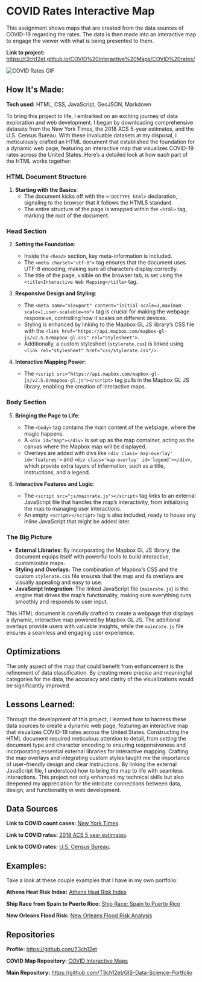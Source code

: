 # COVID Rates Interactive Map
This assignment shows maps that are created from the data sources of COVID-19 regarding the rates. The data is then made into an interactive map to engage the viewer with what is being presented to them.

**Link to project:** https://t3ch12et.github.io/COVID%20Interactive%20Maps/COVID%20rates/

<img src="./COVID Rates Interactive Map.gif" img alt = "COVID Rates GIF"/>

## How It's Made:

**Tech used:** HTML, CSS, JavaScript, GeoJSON, Markdown

To bring this project to life, I embarked on an exciting journey of data exploration and web development. I began by downloading comprehensive datasets from the New York Times, the 2018 ACS 5-year estimates, and the U.S. Census Bureau. With these invaluable datasets at my disposal, I meticulously crafted an HTML document that established the foundation for a dynamic web page, featuring an interactive map that visualizes COVID-19 rates across the United States. Here’s a detailed look at how each part of the HTML works together:

### HTML Document Structure

1. **Starting with the Basics**:
    - The document kicks off with the `<!DOCTYPE html>` declaration, signaling to the browser that it follows the HTML5 standard.
    - The entire structure of the page is wrapped within the `<html>` tag, marking the root of the document.

### Head Section

2. **Setting the Foundation**:
    - Inside the `<head>` section, key meta-information is included.
    - The `<meta charset="utf-8">` tag ensures that the document uses UTF-8 encoding, making sure all characters display correctly.
    - The title of the page, visible on the browser tab, is set using the `<title>Interactive Web Mapping</title>` tag.

3. **Responsive Design and Styling**:
    - The `<meta name="viewport" content="initial-scale=1,maximum-scale=1,user-scalable=no">` tag is crucial for making the webpage responsive, controlling how it scales on different devices.
    - Styling is enhanced by linking to the Mapbox GL JS library’s CSS file with the `<link href="https://api.mapbox.com/mapbox-gl-js/v2.5.0/mapbox-gl.css" rel="stylesheet">`.
    - Additionally, a custom stylesheet (`stylerate.css`) is linked using `<link rel="stylesheet" href="css/stylerate.css"/>`.

4. **Interactive Mapping Power**:
    - The `<script src="https://api.mapbox.com/mapbox-gl-js/v2.5.0/mapbox-gl.js"></script>` tag pulls in the Mapbox GL JS library, enabling the creation of interactive maps.

### Body Section

5. **Bringing the Page to Life**:
    - The `<body>` tag contains the main content of the webpage, where the magic happens.
    - A `<div id="map"></div>` is set up as the map container, acting as the canvas where the Mapbox map will be displayed.
    - Overlays are added with divs like `<div class='map-overlay' id='features'>` and `<div class='map-overlay' id='legend'></div>`, which provide extra layers of information, such as a title, instructions, and a legend.

6. **Interactive Features and Logic**:
    - The `<script src="js/mainrate.js"></script>` tag links to an external JavaScript file that handles the map’s interactivity, from initializing the map to managing user interactions.
    - An empty `<script></script>` tag is also included, ready to house any inline JavaScript that might be added later.

### The Big Picture

- **External Libraries**: By incorporating the Mapbox GL JS library, the document equips itself with powerful tools to build interactive, customizable maps.
- **Styling and Overlays**: The combination of Mapbox’s CSS and the custom `stylerate.css` file ensures that the map and its overlays are visually appealing and easy to use.
- **JavaScript Integration**: The linked JavaScript file (`mainrate.js`) is the engine that drives the map’s functionality, making sure everything runs smoothly and responds to user input.

This HTML document is carefully crafted to create a webpage that displays a dynamic, interactive map powered by Mapbox GL JS. The additional overlays provide users with valuable insights, while the `mainrate.js` file ensures a seamless and engaging user experience.

## Optimizations

The only aspect of the map that could benefit from enhancement is the refinement of data classification. By creating more precise and meaningful categories for the data, the accuracy and clarity of the visualizations would be significantly improved.

## Lessons Learned:

Through the development of this project, I learned how to harness these data sources to create a dynamic web page, featuring an interactive map that visualizes COVID-19 rates across the United States. Constructing the HTML document required meticulous attention to detail, from setting the document type and character encoding to ensuring responsiveness and incorporating essential external libraries for interactive mapping. Crafting the map overlays and integrating custom styles taught me the importance of user-friendly design and clear instructions. By linking the external JavaScript file, I understood how to bring the map to life with seamless interactions. This project not only enhanced my technical skills but also deepened my appreciation for the intricate connections between data, design, and functionality in web development.

## Data Sources
**Link to COVID count cases:** [New York Times](https://github.com/nytimes/covid-19-data/blob/43d32dde2f87bd4dafbb7d23f5d9e878124018b8/live/us-counties.csv).

**Link to COVID rates:** [2018 ACS 5 year estimates](https://data.census.gov/cedsci/table?g=0100000US%24050000&d=ACS%205-Year%20Estimates%20Data%20Profiles&tid=ACSDP5Y2018.DP05&hidePreview=true).

**Link to COVID rates:** [U.S. Census Bureau](https://www.census.gov/geographies/mapping-files/time-series/geo/carto-boundary-file.html).

## Examples:
Take a look at these couple examples that I have in my own portfolio:

**Athens Heat Risk Index:** [Athens Heat Risk Index](https://github.com/T3ch12et/GIS-Data-Science-Portfolio/tree/main/ESRI-MOOC-GIS-for-Climate-Action/Athens-Heat-Risk-Index)

**Ship Race from Spain to Puerto Rico:** [Ship Race: Spain to Puerto Rico](https://github.com/T3ch12et/GIS-Data-Science-Portfolio/tree/main/ESRI-MOOC-Cartography/Ship-Race-Spain-to-Puerto-Rico-1770)

**New Orleans Flood Risk:** [New Orleans Flood Risk Analysis](https://github.com/T3ch12et/GIS-Data-Science-Portfolio/tree/main/New-Orleans-Flood-Analysis)

## Repositories
**Profile:** https://github.com/T3ch12et

**COVID Map Repository:** [COVID Interactive Maps](https://github.com/T3ch12et/GIS-Data-Science-Portfolio/tree/main/COVID-Interactive-Maps)

**Main Repository:** https://github.com/T3ch12et/GIS-Data-Science-Portfolio
